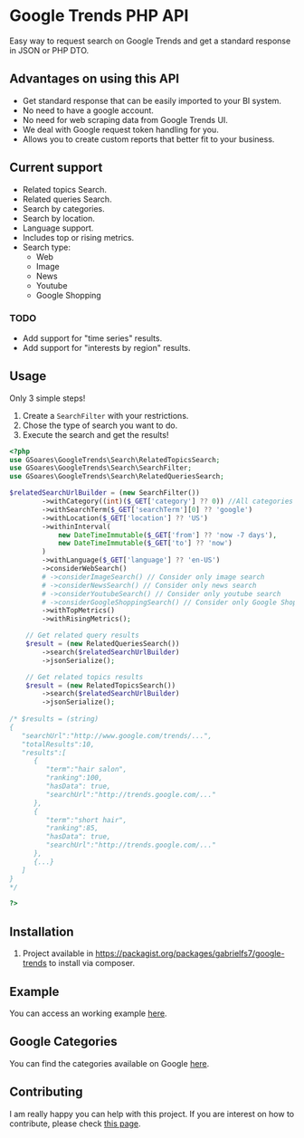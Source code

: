 # Google Trends PHP API

Easy way to request search on Google Trends and get a standard response in JSON or PHP DTO.

## Advantages on using this API

- Get standard response that can be easily imported to your BI system.
- No need to have a google account.
- No need for web scraping data from Google Trends UI.
- We deal with Google request token handling for you.
- Allows you to create custom reports that better fit to your business. 

## Current support

- Related topics Search.
- Related queries Search.
- Search by categories.
- Search by location.
- Language support.
- Includes top or rising metrics.
- Search type:
  - Web
  - Image
  - News
  - Youtube
  - Google Shopping

### TODO

- Add support for "time series" results.
- Add support for "interests by region" results.

## Usage

Only 3 simple steps!

1) Create a `SearchFilter` with your restrictions.
2) Chose the type of search you want to do.
3) Execute the search and get the results!

```php
<?php
use GSoares\GoogleTrends\Search\RelatedTopicsSearch;
use GSoares\GoogleTrends\Search\SearchFilter;
use GSoares\GoogleTrends\Search\RelatedQueriesSearch;

$relatedSearchUrlBuilder = (new SearchFilter())
        ->withCategory((int)($_GET['category'] ?? 0)) //All categories
        ->withSearchTerm($_GET['searchTerm'][0] ?? 'google')
        ->withLocation($_GET['location'] ?? 'US')
        ->withinInterval(
            new DateTimeImmutable($_GET['from'] ?? 'now -7 days'),
            new DateTimeImmutable($_GET['to'] ?? 'now')
        )
        ->withLanguage($_GET['language'] ?? 'en-US')
        ->considerWebSearch()
        # ->considerImageSearch() // Consider only image search
        # ->considerNewsSearch() // Consider only news search
        # ->considerYoutubeSearch() // Consider only youtube search
        # ->considerGoogleShoppingSearch() // Consider only Google Shopping search
        ->withTopMetrics()
        ->withRisingMetrics();

    // Get related query results
    $result = (new RelatedQueriesSearch())
        ->search($relatedSearchUrlBuilder)
        ->jsonSerialize();

    // Get related topics results
    $result = (new RelatedTopicsSearch())
        ->search($relatedSearchUrlBuilder)
        ->jsonSerialize();
    
/* $results = (string) 
{  
   "searchUrl":"http://www.google.com/trends/...",
   "totalResults":10,
   "results":[  
      {  
         "term":"hair salon",
         "ranking":100,
         "hasData": true,
         "searchUrl":"http://trends.google.com/..."
      },
      {  
         "term":"short hair",
         "ranking":85,
         "hasData": true,
         "searchUrl":"http://trends.google.com/..."
      },
      {...}
   ]
}
*/

?>
```

## Installation

1. Project available in https://packagist.org/packages/gabrielfs7/google-trends to install via composer.

## Example

You can access an working example [here](/web/index.php).

## Google Categories

You can find the categories available on Google [here](/config/categories.json).

## Contributing

I am really happy you can help with this project. If you are interest on how to contribute, please check [this page](./CONTRIBUTING.md).